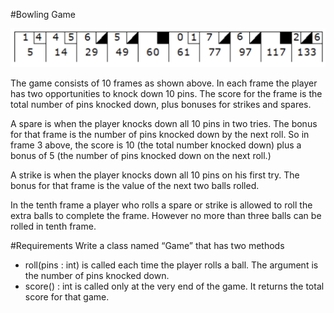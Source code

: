 #Bowling Game

![alt text](bowling_scoreboard.png "Bowling Scoreboard")

The game consists of 10 frames as shown above.  In each frame the player has
two opportunities to knock down 10 pins.  The score for the frame is the total
number of pins knocked down, plus bonuses for strikes and spares.

A spare is when the player knocks down all 10 pins in two tries.  The bonus for
that frame is the number of pins knocked down by the next roll.  So in frame 3
above, the score is 10 (the total number knocked down) plus a bonus of 5 (the
number of pins knocked down on the next roll.)

A strike is when the player knocks down all 10 pins on his first try.  The bonus
for that frame is the value of the next two balls rolled.

In the tenth frame a player who rolls a spare or strike is allowed to roll the extra
balls to complete the frame.  However no more than three balls can be rolled in
tenth frame.


#Requirements
Write a class named “Game” that has two methods

- roll(pins : int) is called each time the player rolls a ball.  The argument is the number of pins knocked down.
- score() : int is called only at the very end of the game.  It returns the total score for that game.
